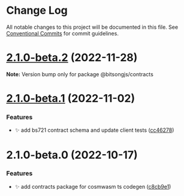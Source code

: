 # Change Log

All notable changes to this project will be documented in this file.
See [Conventional Commits](https://conventionalcommits.org) for commit guidelines.

# [2.1.0-beta.2](https://github.com/bitsongofficial/bitsongjs/compare/@bitsongjs/contracts@2.1.0-beta.1...@bitsongjs/contracts@2.1.0-beta.2) (2022-11-28)

**Note:** Version bump only for package @bitsongjs/contracts





# [2.1.0-beta.1](https://github.com/bitsongofficial/bitsongjs/compare/@bitsongjs/contracts@2.1.0-beta.0...@bitsongjs/contracts@2.1.0-beta.1) (2022-11-02)


### Features

* :sparkles: add bs721 contract schema and update client tests ([cc46278](https://github.com/bitsongofficial/bitsongjs/commit/cc46278ec57988bcfdeb2da0f4e0144caf572b05))





# 2.1.0-beta.0 (2022-10-17)


### Features

* :sparkles: add contracts package for cosmwasm ts codegen ([c8cb9e1](https://github.com/bitsongofficial/bitsongjs/commit/c8cb9e1294bc92d360392e6cce37872c44df2347))
